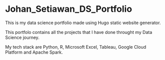 # Johan_Setiawan_DS_Portfolio

This is my data science portfolio made using Hugo static website generator. 

This portfolo contains all the projects that I have done throught my Data Science journey. 

My tech stack are Python, R, Microsoft Excel, Tableau, Google Cloud Platform and Apache Spark.
